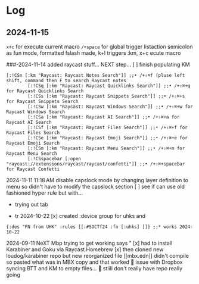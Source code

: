 # Log 
## 2024-11-15
`x+c` for execute current macro
`/+space` for global trigger listaction
semicolon as fun mode, formatted fslash made, k+l triggers :km, x+c ecute macro

###-2024-11-14 
added raycast stuff...
NEXT step... [ ] finish populating KM
```
[:!CSn [:km "Raycast: Raycast Notes Search"]] ;;• /+⇧⌘f (pluse left shift, command then F to search Raycast notes
		[:!CSq [:km "Raycast: Raycast Quicklinks Search"]] ;;• /+⇧⌘+q for Raycast Quicklinks Search
		[:!CSs [:km "Raycast: Raycast Snippets Search"]] ;;• /+⇧⌘+s for Raycast Snippets Search
		[:!CSw [:km "Raycast: Raycast Windows Search"]] ;;• /+⇧⌘+w for Raycast Windows Search
		[:!CSa [:km "Raycast: Raycast AI Search"]] ;;• /+⇧⌘+a for Raycast AI Search
		[:!CSf [:km "Raycast: Raycast Files Search"]] ;;• /+⇧⌘+f for Raycast Files Search
		[:!CSe [:km "Raycast: Raycast Emoji Search"]] ;;• /+⇧⌘+e for Raycast Emoji Search
		[:!CSm [:km "Raycast: Raycast Menu Search"]] ;;• /+⇧⌘+m for Raycast Menu Search
		[:!CSspacebar [:open "raycast://extensions/raycast/raycast/confetti"]] ;;• /+⇧⌘+spacebar for Raycast Confetti
```

2024-11-11 
11:18 AM disable capslock mode by changing layer definition to menu so didn't have to modify the capslock section
[ ] see if can use old fashioned hyper rule but with...
  * trying  out tab 
- tr
2024-10-22 
[x] created :device group for uhks and 
```
{:des "FN from UHK" :rules [[:#SOCTf24 :fn [:uhks] ]]} ;;* works 2024-10-22 
```

2024-09-11 NeXT Mbp trying to get working says "
[x] had to install Karabiner and Goku via Raycast Homebrew
[x] then cloned new loudog/karabiner repo but new reorganized file [[mbx.edn]] didn't compile so pasted what was in MBX copy and that worked
💢 issue with Dropbox syncing BTT and KM to empty files...
💢 stiill don't really have repo really going


